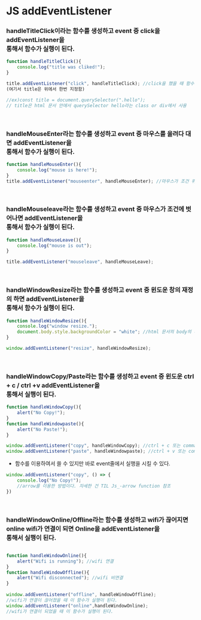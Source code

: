 # JS addEventListener


### handleTitleClick이라는 함수를 생성하고 event 중 click을 addEventListener을 <br>통해서 함수가 실행이 된다.

```js
function handleTitleClick(){
    console.log("title was cliked!");
}

title.addEventListener("click", handleTitleClick); //click을 했을 때 함수 실행 
(여기서 title은 위에서 한번 지정함)

//ex)const title = document.querySelector(".hello");
// title은 html 문서 안에서 querySelector hello라는 class or div에서 사용
```
<br>


### handleMouseEnter라는 함수를 생성하고 event 중 마우스를 올려다 대면 addEventListener을 <br>통해서 함수가 실행이 된다.

```js
function handleMouseEnter(){
    console.log("mouse is here!");
}
title.addEventListener("mouseenter", handleMouseEnter); //마우스가 조건 위에 올려져 있으면 실행.
```
<br>

### handleMouseleave라는 함수를 생성하고 event 중 마우스가 조건에 벗어나면 addEventListener을 <br>통해서 함수가 실행이 된다.

```js
function handleMouseLeave(){
    console.log("mouse is out");
}

title.addEventListener("mouseleave", handleMouseLeave);
```
<br>

### handleWindowResize라는 함수를 생성하고 event 중 윈도운 창의 재정의 하면 addEventListener을 <br>통해서 함수가 실행이 된다.

```js
function handleWindowResize(){
    console.log("window resize.");
    document.body.style.backgroundColor = "white"; //html 문서의 body의 바탕 색깔을 흰색으로 변경.
}

window.addEventListener("resize", handleWindowResize);
```

<br>

### handleWindowCopy/Paste라는 함수를 생성하고 event 중 윈도운 ctrl + c / ctrl +v addEventListener을 <br>통해서 실행이 된다.


```js
function handleWindowCopy(){
    alert("No Copy!");
}
function handleWindowpaste(){
    alert("No Paste!");
}

window.addEventListener("copy", handleWindowCopy); //ctrl + c 또는 command + c를 누르면 함수가 실행이 된다.
window.addEventListener("paste", handleWindowpaste); //ctrl + v 또는 command + v를 누르면 함수가 실행이 된다.
```

+ 함수를 이용하여서 쓸 수 있지만 바로 event줄에서 실행을 시킬 수 있다.

```js
window.addEventListener("copy", () => {
    console.log("No Copy!"); 
    //arrow를 이용한 방법이다. 자세한 건 TIL Js_-arrow function 참조
})
```
<br>


### handleWindowOnline/Offline라는 함수를 생성하고 wifi가 끊어지면 online wifi가 연결이 되면 Online을 addEventListener을 <br>통해서 실행이 된다.


```js

function handleWindowOnline(){
    alert("Wifi is running"); //wifi 연결
}
function handleWindowOffline(){
    alert("Wifi disconnected"); //wifi 비연결
}
    
window.addEventListener("offline", handleWindowOffline); 
//wifi가 연결이 끊어졌을 때 이 함수가 실행이 된다.
window.addEventListener("online",handleWindowOnline); 
//wifi가 연결이 되었을 때 이 함수가 실행이 된다.
```





